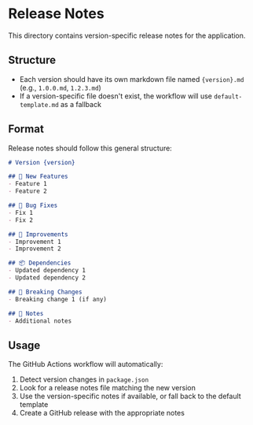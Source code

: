 # Release Notes

This directory contains version-specific release notes for the application.

## Structure

- Each version should have its own markdown file named `{version}.md` (e.g., `1.0.0.md`, `1.2.3.md`)
- If a version-specific file doesn't exist, the workflow will use `default-template.md` as a fallback

## Format

Release notes should follow this general structure:

```markdown
# Version {version}

## 🚀 New Features
- Feature 1
- Feature 2

## 🐛 Bug Fixes
- Fix 1
- Fix 2

## 🔧 Improvements
- Improvement 1
- Improvement 2

## 📦 Dependencies
- Updated dependency 1
- Updated dependency 2

## 🔄 Breaking Changes
- Breaking change 1 (if any)

## 📝 Notes
- Additional notes
```

## Usage

The GitHub Actions workflow will automatically:
1. Detect version changes in `package.json`
2. Look for a release notes file matching the new version
3. Use the version-specific notes if available, or fall back to the default template
4. Create a GitHub release with the appropriate notes
